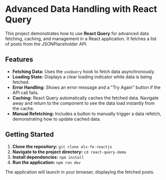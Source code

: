 # Advanced Data Handling with React Query

This project demonstrates how to use **React Query** for advanced data fetching, caching, and management in a React application. It fetches a list of posts from the JSONPlaceholder API.

## Features

- **Fetching Data:** Uses the `useQuery` hook to fetch data asynchronously.
- **Loading State:** Displays a clear loading indicator while data is being fetched.
- **Error Handling:** Shows an error message and a "Try Again" button if the API call fails.
- **Caching:** React Query automatically caches the fetched data. Navigate away and return to the component to see the data load instantly from the cache.
- **Manual Refetching:** Includes a button to manually trigger a data refetch, demonstrating how to update cached data.

## Getting Started

1.  **Clone the repository:** `git clone alx-fe-reactjs`
2.  **Navigate to the project directory:** `cd react-query-demo`
3.  **Install dependencies:** `npm install`
4.  **Run the application:** `npm run dev`

The application will launch in your browser, displaying the fetched posts.


